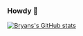 ### Howdy 👋

[![Bryans's GitHub stats](https://github-readme-stats.vercel.app/api?username=newworldorderly&count_private=true&theme=synthwave&show_icons=true)](https://github.com/anuraghazra/github-readme-stats)



<!--
**NewWorldOrderly/newworldorderly** is a ✨ _special_ ✨ repository because its `README.md` (this file) appears on your GitHub profile.

Here are some ideas to get you started:

- 🔭 I’m currently working on ...
- 🌱 I’m currently learning ...
- 👯 I’m looking to collaborate on ...
- 🤔 I’m looking for help with ...
- 💬 Ask me about ...
- 📫 How to reach me: ...
- 😄 Pronouns: ...
- ⚡ Fun fact: ...
-->

